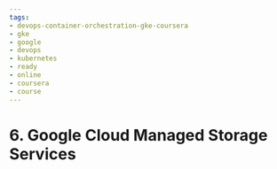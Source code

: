 ```yaml
---
tags:
- devops-container-orchestration-gke-coursera
- gke
- google
- devops
- kubernetes
- ready
- online
- coursera
- course
---
```


# 6. **Google Cloud Managed Storage Services**
